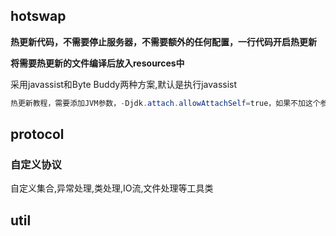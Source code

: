 ## hotswap

**热更新代码，不需要停止服务器，不需要额外的任何配置，一行代码开启热更新**

**将需要热更新的文件编译后放入resources中**

采用javassist和Byte Buddy两种方案,默认是执行javassist

```java
热更新教程，需要添加JVM参数，-Djdk.attach.allowAttachSelf=true，如果不加这个参数将使用Byte Buddy热更新替代Javassist热更新
```



## protocol

### 自定义协议

自定义集合,异常处理,类处理,IO流,文件处理等工具类

## util

